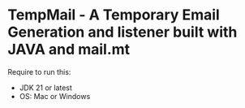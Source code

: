 <h1>TempMail - A Temporary Email Generation and listener built with JAVA and mail.mt</h1>
<p>Require to run this:</p>
<ul>
  <li>JDK 21 or latest</li>
  <li>OS: Mac or Windows</li>
</ul>
